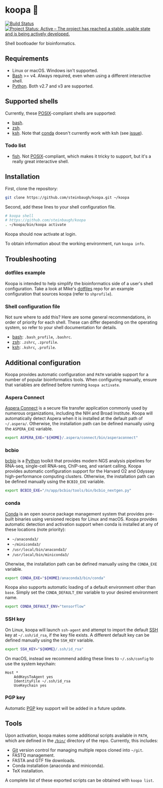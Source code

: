 # koopa 🐢

[![Build Status](https://travis-ci.org/steinbaugh/koopa.svg?branch=master)](https://travis-ci.org/steinbaugh/koopa)
[![Project Status: Active – The project has reached a stable, usable state and is being actively developed.](http://www.repostatus.org/badges/latest/active.svg)](http://www.repostatus.org/#active)

Shell bootloader for bioinformatics.

## Requirements

- Linux or macOS. Windows isn't supported.
- [Bash][] >= v4. Always required, even when using a different interactive shell.
- [Python][]. Both v2.7 and v3 are supported.

## Supported shells

Currently, these [POSIX][]-compliant shells are supported:

- [bash][].
- [zsh][].
- [ksh][]. Note that [conda][] doesn't currently work with ksh (see [issue](https://github.com/conda/conda/issues/7843)).

### Todo list

- [fish][]. Not [POSIX][]-compliant, which makes it tricky to support, but it's a really great interactive shell.

## Installation

First, clone the repository:

```bash
git clone https://github.com/steinbaugh/koopa.git ~/koopa
```

Second, add these lines to your shell configuration file.

```bash
# koopa shell
# https://github.com/steinbaugh/koopa
. ~/koopa/bin/koopa activate
```

Koopa should now activate at login.

To obtain information about the working environment, run `koopa info`.

## Troubleshooting

### dotfiles example

Koopa is intended to help simplify the bioinformatics side of a user's shell configuration. Take a look at Mike's [dotfiles][] repo for an example configuration that sources koopa (refer to `shprofile`).

### Shell configuration file

Not sure where to add this? Here are some general recommendations, in order of priority for each shell. These can differ depending on the operating system, so refer to your shell documentation for details.

- [bash][]: `.bash_profile`, `.bashrc`.
- [zsh][]: `.zshrc`, `.zprofile`.
- [ksh][]: `.kshrc`, `.profile`.

## Additional configuration

Koopa provides automatic configuration and `PATH` variable support for a number of popular bioinformatics tools. When configuring manually, ensure that variables are defined before running `koopa activate`.

### Aspera Connect

[Aspera Connect][] is a secure file transfer application commonly used by numerous organizations, including the NIH and Broad Institute. Koopa will automatically detect Aspera when it is installed at the default path of `~/.aspera/`. Otherwise, the installation path can be defined manually using the `ASPERA_EXE` variable.

```bash
export ASPERA_EXE="${HOME}/.aspera/connect/bin/asperaconnect"
```

### bcbio

[bcbio][] is a [Python][] toolkit that provides modern NGS analysis pipelines for RNA-seq, single-cell RNA-seq, ChIP-seq, and variant calling. Koopa provides automatic configuration support for the Harvard O2 and Odyssey high-performance computing clusters. Otherwise, the installation path can be defined manually using the `BCBIO_EXE` variable.

```bash
export BCBIO_EXE="/n/app/bcbio/tools/bin/bcbio_nextgen.py"
```

### conda

[Conda][] is an open source package management system that provides pre-built binaries using versioned recipes for Linux and macOS. Koopa provides automatic detection and activation support when conda is installed at any of these locations (note priority):

- `~/anaconda3/`
- `~/miniconda3/`
- `/usr/local/bin/anaconda3/`
- `/usr/local/bin/miniconda3/`

Oherwise, the installation path can be defined manually using the `CONDA_EXE` variable.

```bash
export CONDA_EXE="${HOME}/anaconda3/bin/conda"
```

Koopa also supports automatic loading of a default environment other than `base`.
Simply set the `CONDA_DEFAULT_ENV` variable to your desired environment name.

```bash
export CONDA_DEFAULT_ENV="tensorflow"
```

### SSH key

On Linux, koopa will launch `ssh-agent` and attempt to import the default [SSH][] key at `~/.ssh/id_rsa`, if the key file exists. A different default key can be defined manually using the `SSH_KEY` variable.

```bash
export SSH_KEY="${HOME}/.ssh/id_rsa"
```

On macOS, instead we recommend adding these lines to `~/.ssh/config` to use the system keychain:

```
Host *
    AddKeysToAgent yes
    IdentityFile ~/.ssh/id_rsa
    UseKeychain yes
```

### PGP key

Automatic [PGP][] key support will be added in a future update.

## Tools

Upon activation, koopa makes some additional scripts available in `PATH`, which are defined in the [`/bin/`](https://github.com/steinbaugh/koopa/tree/master/bin) directory of the repo. Currently, this includes:

- [Git][] version control for managing multiple repos cloned into `~/git`.
- FASTQ management.
- FASTA and GTF file downloads.
- Conda installation (anaconda and miniconda).
- TeX installation.

A complete list of these exported scripts can be obtained with `koopa list`.

[Aspera Connect]: https://downloads.asperasoft.com/connect2/
[Bash]: https://www.gnu.org/software/bash/  "Bourne again shell"
[bcbio]: https://bcbio-nextgen.readthedocs.io/
[Conda]: https://conda.io/
[dotfiles]: https://github.com/mjsteinbaugh/dotfiles/
[Fish]: https://fishshell.com/
[Git]: https://git-scm.com/
[ksh]: http://www.kornshell.com/  "KornShell"
[PGP]: https://www.openpgp.org/
[POSIX]: https://en.wikipedia.org/wiki/POSIX  "Portable Operating System Interface"
[Python]: https://www.python.org/
[SSH]: https://en.wikipedia.org/wiki/Secure_Shell
[Zsh]: https://www.zsh.org/  "Z shell"
